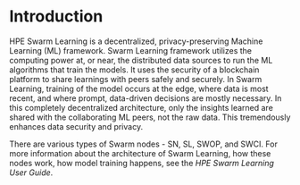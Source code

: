 # <a name="GUID-FCDC9ED6-A7A8-42B4-BD57-3256CC474618"/> Introduction

HPE Swarm Learning is a decentralized, privacy-preserving Machine Learning \(ML\) framework. Swarm Learning framework utilizes the computing power at, or near, the distributed data sources to run the ML algorithms that train the models. It uses the security of a blockchain platform to share learnings with peers safely and securely. In Swarm Learning, training of the model occurs at the edge, where data is most recent, and where prompt, data-driven decisions are mostly necessary. In this completely decentralized architecture, only the insights learned are shared with the collaborating ML peers, not the raw data. This tremendously enhances data security and privacy.

There are various types of Swarm nodes - SN, SL, SWOP, and SWCI. For more information about the architecture of Swarm Learning, how these nodes work, how model training happens, see the *HPE Swarm Learning User Guide*.

